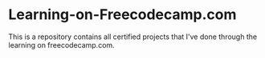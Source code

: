 # Learning-on-Freecodecamp.com
This is a repository contains all certified projects that I've done through the learning on freecodecamp.com. 
